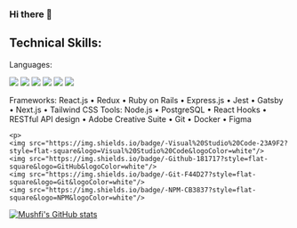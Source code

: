 ### Hi there 👋
## Technical Skills:
Languages: 
<p>
    <img src="https://img.shields.io/badge/-Javascript-23A9F2?style=flat-square&logo=Javascript&logoColor=white"/>
    <img src="https://img.shields.io/badge/-Typescript-23A9F2?style=flat-square&logo=Typescript&logoColor=white"/>
    <img src="https://img.shields.io/badge/-Ruby-23A9F2?style=flat-square&logo=Ruby&logoColor=white"/>
    <img src="https://img.shields.io/badge/-SQL-23A9F2?style=flat-square&logo=SQL&logoColor=white"/>
    <img src="https://img.shields.io/badge/-HTML5-E34F26?style=flat-square&logo=HTML5&logoColor=white"/>
    <img src="https://img.shields.io/badge/-CSS3-1572B6?style=flat-square&logo=CSS3&logoColor=white"/>
</p>
Frameworks: React.js • Redux • Ruby on Rails • Express.js • Jest • Gatsby • Next.js • Tailwind CSS
Tools: Node.js • PostgreSQL • React Hooks • RESTful API design • Adobe Creative Suite • Git • Docker • Figma

    <p>
    <img src="https://img.shields.io/badge/-Visual%20Studio%20Code-23A9F2?style=flat-square&logo=Visual%20Studio%20Code&logoColor=white"/>
    <img src="https://img.shields.io/badge/-Github-181717?style=flat-square&logo=GitHub&logoColor=white"/>
    <img src="https://img.shields.io/badge/-Git-F44D27?style=flat-square&logo=Git&logoColor=white"/>
    <img src="https://img.shields.io/badge/-NPM-CB3837?style=flat-square&logo=NPM&logoColor=white"/>
  </p>
  
  [![Mushfi's GitHub stats](https://github-readme-stats.vercel.app/api?username=mushfichowdhury)](https://github.com/anuraghazra/github-readme-stats)

<!--
**mushfichowdhury/MushfiChowdhury** is a ✨ _special_ ✨ repository because its `README.md` (this file) appears on your GitHub profile.

Here are some ideas to get you started:

- 🔭 I’m currently working on ...
- 🌱 I’m currently learning ...
- 👯 I’m looking to collaborate on ...
- 🤔 I’m looking for help with ...
- 💬 Ask me about ...
- 📫 How to reach me: ...
- 😄 Pronouns: ...
- ⚡ Fun fact: ...
-->

